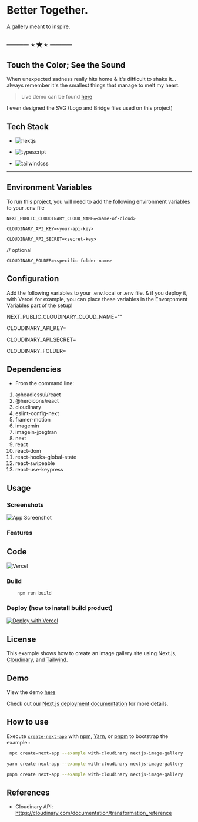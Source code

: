 # Better Together.
A gallery meant to inspire.

## ════ ⋆★⋆ ════

## Touch the Color; See the Sound

 When unexpected sadness really hits home & it's difficult to shake it... always remember it's the smallest things that manage to melt my heart.
> Live demo can be found [here](https://image-gallery-eight-lac.vercel.app/)

I even designed the SVG (Logo and Bridge files used on this project)

## Tech Stack

- ![nextjs](https://camo.githubusercontent.com/8552f38715af0ea9f364801b055f7a2448812b49075860983d53a81414349623/68747470733a2f2f696d672e736869656c64732e696f2f7374617469632f76313f7374796c653d666f722d7468652d6261646765266d6573736167653d4e6578742e6a7326636f6c6f723d303030303030266c6f676f3d4e6578742e6a73266c6f676f436f6c6f723d464646464646266c6162656c3d)

- ![typescript](https://camo.githubusercontent.com/773cfd323f61dbc7301a98e28c69fbd0f27f491272f4acf48106936ca1d14c47/68747470733a2f2f696d672e736869656c64732e696f2f7374617469632f76313f7374796c653d666f722d7468652d6261646765266d6573736167653d5479706553637269707426636f6c6f723d333137384336266c6f676f3d54797065536372697074266c6f676f436f6c6f723d464646464646266c6162656c3d)

- ![tailwindcss](https://camo.githubusercontent.com/5d16e7fdd964ebca50ca82d6c8b081045630340427c463f4470050acd4e50ef3/68747470733a2f2f696d672e736869656c64732e696f2f7374617469632f76313f7374796c653d666f722d7468652d6261646765266d6573736167653d5461696c77696e642b43535326636f6c6f723d323232323232266c6f676f3d5461696c77696e642b435353266c6f676f436f6c6f723d303642364434266c6162656c3d)

---

## Environment Variables

To run this project, you will need to add the following environment variables to your .env file

`NEXT_PUBLIC_CLOUDINARY_CLOUD_NAME=<name-of-cloud>`

`CLOUDINARY_API_KEY=<your-api-key>`

`CLOUDINARY_API_SECRET=<secret-key>`

// optional

`CLOUDINARY_FOLDER=<specific-folder-name>`

## Configuration

Add the following variables to your .env.local or .env file. & if you deploy it, with Vercel for example, you can place these variables in the Envorpnment Variables part of the setup!

NEXT_PUBLIC_CLOUDINARY_CLOUD_NAME="<Your Cloud Name>"

CLOUDINARY_API_KEY=<your-api-key>

CLOUDINARY_API_SECRET=<secret-key>

CLOUDINARY_FOLDER=<specific-folder-name>

## Dependencies

* From the command line: 

 1. @headlessui/react 
 2. @heroicons/react  
 3. cloudinary 
 4. eslint-config-next 
 5. framer-motion 
 6. imagemin 
 7. imagein-jpegtran 
 8. next 
 9. react 
 10. react-dom 
 11. react-hooks-global-state 
 12. react-swipeable 
 13. react-use-keypress

## Usage

### Screenshots

![App Screenshot](https://res.cloudinary.com/codelikeagirl29/image/upload/v1685775408/image-gallery-screenshot.png)

### Features

## Code
![Vercel](http://therealsujitk-vercel-badge.vercel.app/?app=image-gallery-eight-lac.vercel.app)

### Build
```
    npm run build
```
 
### Deploy (how to install build product)

[![Deploy with Vercel](https://vercel.com/button)](https://vercel.com/new/clone?repository-url=https%3A%2F%2Fgithub.com%2FCodeLikeAGirl29%2Fimage-gallery&env=NEXT_PUBLIC_CLOUDINARY_CLOUD_NAME,CLOUDINARY_API_KEY,CLOUDINARY_API_SECRET&envDescription=API%20Keys%20are%20Needed%20for%20this%20to%20work.&envLink=https%3A%2F%2Fcloudinary.com%2Fguides%2Ffront-end-development%2Fintegrating-cloudinary-with-next-js&project-name=cloudinary-nextjs&demo-title=Img%20Gallery&demo-description=A%20Nextjs%20blog%20site%20using%20my%20Cloudinary%20Images%20%26%20styled%20with%20Tailwindcss.&demo-url=https%3A%2F%2Fimage-gallery-eight-lac.vercel.app%2F&integration-ids=oac_0Bh9szvT534p5qWBHYR2EwiG)

## License

This example shows how to create an image gallery site using Next.js, [Cloudinary](https://cloudinary.com), and [Tailwind](https://tailwindcss.com).

## Demo

View the demo [here](https://image-gallery-eight-lac.vercel.app/)

Check out our [Next.js deployment documentation](https://nextjs.org/docs/deployment) for more details.

## How to use

Execute [`create-next-app`](https://github.com/vercel/next.js/tree/canary/packages/create-next-app) with [npm](https://docs.npmjs.com/cli/init), [Yarn](https://yarnpkg.com/lang/en/docs/cli/create/), or [pnpm](https://pnpm.io) to bootstrap the example::

```bash
 npx create-next-app --example with-cloudinary nextjs-image-gallery
```

```bash
yarn create next-app --example with-cloudinary nextjs-image-gallery
```

```bash
pnpm create next-app --example with-cloudinary nextjs-image-gallery
```

## References

- Cloudinary API: https://cloudinary.com/documentation/transformation_reference

